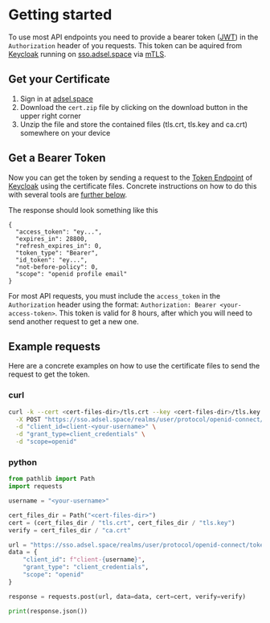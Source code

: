 # Getting started

To use most API endpoints you need to provide a bearer token ([JWT](https://de.wikipedia.org/wiki/JSON_Web_Token)) in the `Authorization` header of you requests. This token can be aquired from [Keycloak](https://github.com/keycloak/keycloak) running on [sso.adsel.space](https://sso.adsel.space) via [mTLS](https://en.wikipedia.org/wiki/Mutual_authentication).

## Get your Certificate

1. Sign in at [adsel.space](https://adsel.space)
2. Download the `cert.zip` file by clicking on the download button in the upper right corner
3. Unzip the file and store the contained files (tls.crt, tls.key and ca.crt) somewhere on your device

## Get a Bearer Token

Now you can get the token by sending a request to the [Token Endpoint](https://sso.adsel.space/realms/user/protocol/openid-connect/token) of [Keycloak](https://github.com/keycloak/keycloak) using the certificate files. Concrete instructions on how to do this with several tools are [further below](#example-requests).

The response should look something like this
```
{
  "access_token": "ey...",
  "expires_in": 28800,
  "refresh_expires_in": 0,
  "token_type": "Bearer",
  "id_token": "ey...",
  "not-before-policy": 0,
  "scope": "openid profile email"
}
```

For most API requests, you must include the `access_token` in the `Authorization` header using the format: `Authorization: Bearer <your-access-token>`. This token is valid for 8 hours, after which you will need to send another request to get a new one.

## Example requests

Here are a concrete examples on how to use the certificate files to send the request to get the token.

### curl

```bash
curl -k --cert <cert-files-dir>/tls.crt --key <cert-files-dir>/tls.key --cacert <cert-files-dir>/ca.crt \
  -X POST "https://sso.adsel.space/realms/user/protocol/openid-connect/token" \
  -d "client_id=client-<your-username>" \
  -d "grant_type=client_credentials" \
  -d "scope=openid"
```

### python

```python
from pathlib import Path
import requests

username = "<your-username>"

cert_files_dir = Path("<cert-files-dir>")
cert = (cert_files_dir / "tls.crt", cert_files_dir / "tls.key")
verify = cert_files_dir / "ca.crt"

url = "https://sso.adsel.space/realms/user/protocol/openid-connect/token"
data = {
    "client_id": f"client-{username}",
    "grant_type": "client_credentials",
    "scope": "openid"
}

response = requests.post(url, data=data, cert=cert, verify=verify)

print(response.json())
```
